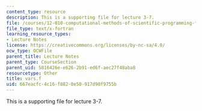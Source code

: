 ```yaml
---
content_type: resource
description: This is a supporting file for lecture 3-7.
file: /courses/12-010-computational-methods-of-scientific-programming-fall-2011/667eacfc4c16f8820e50917d90f9755b_vars.f
file_type: text/x-fortran
learning_resource_types:
- Lecture Notes
license: https://creativecommons.org/licenses/by-nc-sa/4.0/
ocw_type: OCWFile
parent_title: Lecture Notes
parent_type: CourseSection
parent_uid: 5816426e-e626-2b91-ed6f-aec27f48aba8
resourcetype: Other
title: vars.f
uid: 667eacfc-4c16-f882-0e50-917d90f9755b
---
```

This is a supporting file for lecture 3-7.